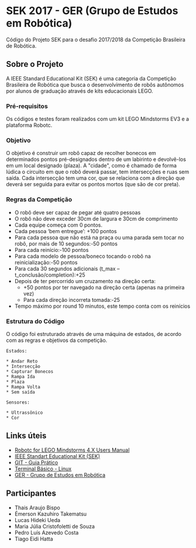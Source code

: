 ﻿# SEK 2017 - GER (Grupo de Estudos em Robótica)

Código do Projeto SEK para o desafio 2017/2018 da Competição Brasileira de Robótica.

## Sobre o Projeto

A IEEE Standard Educational Kit (SEK) é uma categoria da Competição Brasileira de Robótica que busca o desenvolvimento de robôs autônomos por alunos de graduação através de kits educacionais LEGO.

### Pré-requisitos

Os códigos e testes foram realizados com um kit LEGO Mindstorms EV3 e a plataforma Robotc.

### Objetivo

O objetivo é construir um robô capaz de recolher bonecos em determinados pontos pré-designados dentro de um labirinto e devolvê-los em um local designado (plaza).
A "cidade", como é chamado de forma lúdica o circuito em que o robô deverá passar, tem intersecções e ruas sem saída. Cada intersecção tem uma cor, que se relaciona com a direção que deverá ser seguida para evitar os pontos mortos (que são de cor preta). 

### Regras da Competição

* O robô deve ser capaz de pegar até quatro pessoas
* O robô não deve exceder 30cm de largura e 30cm de comprimento
* Cada equipe começa com 0 pontos.
* Cada pessoa ‘bem entregue’: +100 pontos
* Para cada pessoa que não está na praça ou uma parada sem tocar no robô, por mais de 10
segundos:-50 pontos
* Para cada reinício:-100 pontos
* Para cada modelo de pessoa/boneco tocando o robô na reinicialização:-50 pontos
* Para cada 30 segundos adicionais (t_max – t_conclusão/completion):+25
* Depois de ter percorrido um cruzamento na direção certa:
	* +50 pontos por ter navegado na direção certa (apenas na primeira vez)
	* Para cada direção incorreta tomada:-25
* Tempo máximo por round 10 minutos, este tempo conta com os reinícios


### Estrutura do Código

O código foi estruturado através de uma máquina de estados, de acordo com as regras e objetivos da competição.

```
Estados:

* Andar Reto
* Intersecção
* Capturar Bonecos
* Rampa Ida
* Plaza
* Rampa Volta
* Sem saída

Sensores:

* Ultrassônico 
* Cor 

```

## Links úteis

* [Robotc for LEGO Mindstorms 4.X Users Manual](http://help.robotc.net/WebHelpMindstorms/index.htm)
* [IEEE Standart Educational Kit (SEK)](http://www.cbrobotica.org/?page_id=64&amp;lang=pt)
* [GIT - Guia Prático](http://rogerdudler.github.io/git-guide/index.pt_BR.html)
* [Terminal Básico - Linux](https://www.linux.ime.usp.br/~lucasmmg/livecd/documentacao/documentos/terminal/Terminal_basico.html)
* [GER - Grupo de Estudos em Robótica](http://www.gerunicamp.com.br/)

## Participantes
* Thais Araujo Bispo
* Émerson Kazuhiro Takematsu 
* Lucas Hideki Ueda
* Maria Júlia Cristofoletti de Souza
* Pedro Luís Azevedo Costa
* Tiago Eidi Hatta
